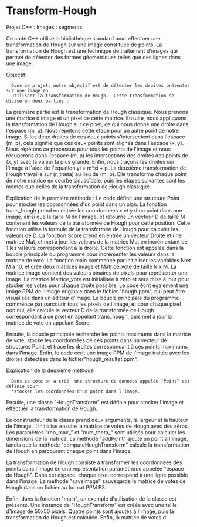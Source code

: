 # Transform-Hough
Projet C++ : Images : segments




Ce code C++ utilise la bibliothèque standard pour effectuer une transformation de Hough sur 
une image constituée de points. La transformation de Hough est une technique de traitement 
d'images qui permet de détecter des formes géométriques telles que des lignes  dans une image.


Objectif:


      Dans ce projet, notre objectif est de détecter les droites présentes sur une image en
      utilisant la transformation de Hough.  Cette transformation se divise en deux parties :
      
La première partie est la transformation de Hough classique. Nous prenons une matrice d'image 
et un pixel de cette matrice. Ensuite, nous appliquons la transformation de Hough sur ce pixel,
ce qui nous donne une droite dans l'espace (m, p). Nous répétons cette étape pour un autre point 
de notre image. Si les deux droites de ces deux points s'intersectent dans l'espace (m, p), cela 
signifie que ces deux points sont alignés dans l'espace (x, y). Nous répétons ce processus pour 
tous les points de l'image et nous récupérons dans l'espace (m, p) les intersections des droites
des points de (x, y) avec la valeur la plus grande. Enfin, nous traçons les droites sur l'image 
à l'aide de l'équation yi = m*xi + p.
La deuxième transformation de Hough travaille sur (r, theta) au lieu de (m, p). Elle transforme 
chaque point de notre matrice en courbe sinusoïdale, puis les étapes suivantes sont les mêmes que celles de la transformation de Hough classique.


Explication de la première méthode :
       Le code définit une structure Point pour stocker les coordonnées d'un point dans un plan.
       La fonction trans_hough prend en entrée les coordonnées x et y d'un point dans une image,
       ainsi que la taille M de l'image, et retourne un vecteur D de taille M contenant les valeurs 
       de la transformée de Hough pour cette position. Cette fonction utilise la formule de la transformée
       de Hough pour calculer les valeurs de D.
       La fonction Score prend en entrée un vecteur Droite et une matrice Mat, et met à jour les valeurs 
       de la matrice Mat en incrémentant de 1 les valeurs correspondant à la droite. Cette fonction est 
       appelée dans la boucle principale du programme pour incrémenter les valeurs dans la matrice de vote.
       La fonction main commence par initialiser les variables N et M à 10, et crée deux matrices image et
       Matrice_vote de taille N x M. La matrice image contient des valeurs binaires de pixels pour représenter
       une image. La matrice Matrice_vote est initialisée à zéro et sera mise à jour pour stocker les votes pour
       chaque droite possible.
       Le code écrit également une image PPM de l'image originale dans le fichier "hough.ppm", qui peut être
       visualisée dans un éditeur d'image.
       La boucle principale du programme commence par parcourir tous les pixels de l'image, et pour chaque 
       pixel non nul, elle calcule le vecteur D de la transformée de Hough correspondant à ce pixel en appelant
       trans_hough, puis met à jour la matrice de vote en appelant Score.


   Ensuite, la boucle principale recherche les points maximums dans la matrice de vote, stocke les
    coordonnées de ces points dans un vecteur de structures Point, et trace les droites correspondant 
    à ces points maximums dans l'image.
     Enfin, le code écrit une image PPM de l'image traitée avec les droites détectées dans le fichier"hough_resultat.ppm".


Explication de la deuxième méthode :


      Dans ce cote on a créé  une structure de données appelée "Point" est définie pour
      *stocker les coordonnées d'un point dans l'image.
 Ensuite, une classe "HoughTransform" est définie pour stocker l'image et effectuer 
 la transformation de Hough.


Le constructeur de la classe prend deux arguments, la largeur et la hauteur de l'image. 
Il initialise ensuite la matrice de votes de Hough avec des zéros.
 Les paramètres "rho_max_" et "num_theta_" sont utilisés pour calculer les dimensions de la matrice.
 La méthode "addPoint" ajoute un point à l'image, tandis que la méthode "computeHoughTransform" 
 calcule la transformation de Hough en parcourant chaque point dans l'image.


La transformation de Hough consiste à transformer les coordonnées des points dans l'image 
en une représentation paramétrique appelée "espace de Hough". Dans cet espace, chaque pixel
correspond à une ligne possible dans l'image.
 La méthode "saveImage" sauvegarde la matrice de votes de Hough dans un fichier au format PPM P3.


   Enfin, dans la fonction "main", un exemple d'utilisation de la classe est présenté. 
         Une instance de "HoughTransform" est créée avec une taille d'image de 50x50 pixels.
         Quatre points sont ajoutés à l'image, puis la transformation de Hough est calculée. 
         Enfin, la matrice de votes d
